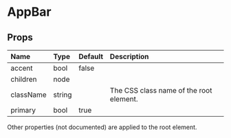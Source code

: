 AppBar
======



Props
-----


| Name | Type | Default | Description |
|:-----|:-----|:-----|:-----|
| accent | bool | false |   |
| children | node |  |   |
| className | string |  |  The CSS class name of the root element. |
| primary | bool | true |   |

Other properties (not documented) are applied to the root element.
